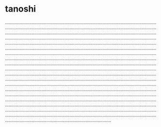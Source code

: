 # tanoshi
...........................................................................................................................................................................................................................................................................................................................................................................................................................................................................................................................................................................................................................................................................................................................................................................................................................................................................................................................................................................................................................................................................................................................................................................................................................................................................................................................................................................................................................................................................................................................................................................................................................................................................................................................................................................................................................................................................................................................................................................................................................................................................................................................................................................................................................................................................................................................................................................................................................................................................................................................................